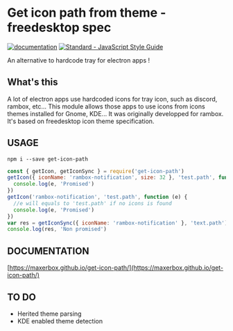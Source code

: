 # Get icon path from theme - freedesktop spec

<a href="https://onury.io/docma"><img src="https://img.shields.io/badge/docs%20by-docma-c27cf4.svg?docs%20by=docma&style=flat-square" alt="documentation" /></a>
<a href="https://standardjs.com"><img src="https://img.shields.io/badge/code_style-standard-brightgreen.svg?style=flat-square" alt="Standard - JavaScript Style Guide"></a>

An alternative to hardcode tray for electron apps !

## What's this

A lot of electron apps use hardcoded icons for tray icon, such as discord, rambox, etc...
This module allows those apps to use icons from icons themes installed for Gnome, KDE...
It was originally developped for rambox.
It's based on freedesktop icon theme specification.

## USAGE

`npm i --save get-icon-path`

```js
const { getIcon, getIconSync } = require('get-icon-path')
getIcon({ iconName: 'rambox-notification', size: 32 }, 'test.path', function (e) {
  console.log(e, 'Promised')
})
getIcon('rambox-notification', 'test.path', function (e) {
  //e will equals to 'test.path' if no icons is found
  console.log(e, 'Promised')
})
var res = getIconSync({ iconName: 'rambox-notification' }, 'text.path')
console.log(res, 'Non promised')
```

## DOCUMENTATION

[https://maxerbox.github.io/get-icon-path/](https://maxerbox.github.io/get-icon-path/)

## TO DO

- Herited theme parsing
- KDE enabled theme detection